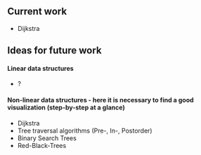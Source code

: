## Current work
* Dijkstra

## Ideas for future work
#### Linear data structures
* ?
#### Non-linear data structures - here it is necessary to find a good visualization (step-by-step at a glance)
* Dijkstra
* Tree traversal algorithms (Pre-, In-, Postorder)
* Binary Search Trees
* Red-Black-Trees
